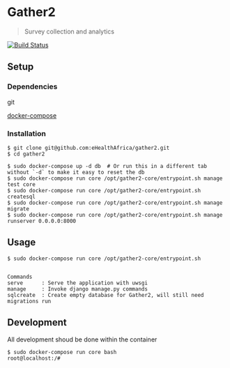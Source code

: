 # Gather2

> Survey collection and analytics

[![Build Status](https://travis-ci.org/eHealthAfrica/gather2.svg?branch=master)](https://travis-ci.org/eHealthAfrica/gather2)

## Setup



### Dependencies

git

[docker-compose](https://docs.docker.com/compose/)


### Installation


```
$ git clone git@github.com:eHealthAfrica/gather2.git
$ cd gather2

$ sudo docker-compose up -d db  # Or run this in a different tab without `-d` to make it easy to reset the db
$ sudo docker-compose run core /opt/gather2-core/entrypoint.sh manage test core
$ sudo docker-compose run core /opt/gather2-core/entrypoint.sh createsql
$ sudo docker-compose run core /opt/gather2-core/entrypoint.sh manage migrate
$ sudo docker-compose run core /opt/gather2-core/entrypoint.sh manage runserver 0.0.0.0:8000
```

## Usage

```
$ sudo docker-compose run core /opt/gather2-core/entrypoint.sh


Commands
serve      : Serve the application with uwsgi
manage     : Invoke django manage.py commands
sqlcreate  : Create empty database for Gather2, will still need migrations run
```

## Development

All development shoud be done within the container
```
$ sudo docker-compose run core bash
root@localhost:/#
```
